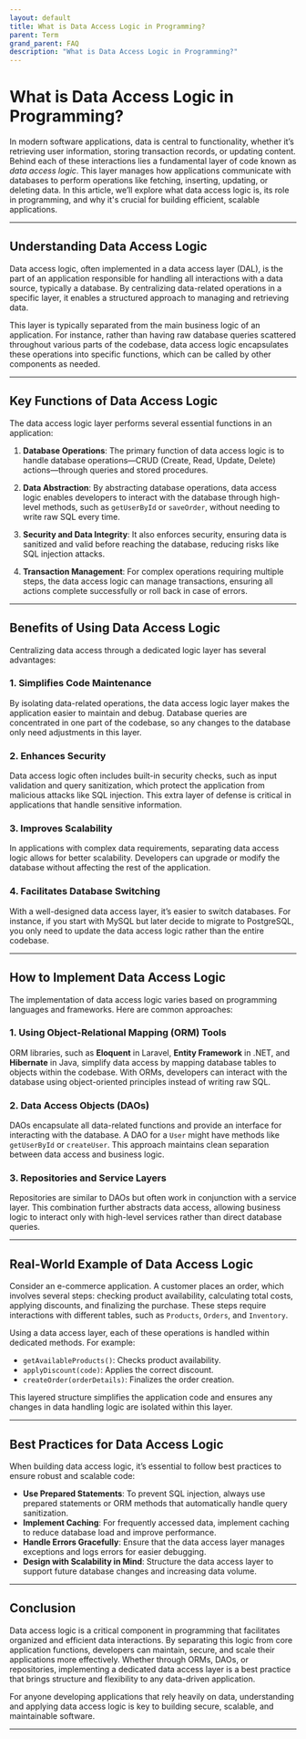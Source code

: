 ```yaml
---
layout: default
title: What is Data Access Logic in Programming?
parent: Term
grand_parent: FAQ
description: "What is Data Access Logic in Programming?"
---
```


# What is Data Access Logic in Programming?

In modern software applications, data is central to functionality, whether it’s retrieving user information, storing transaction records, or updating content. Behind each of these interactions lies a fundamental layer of code known as *data access logic*. This layer manages how applications communicate with databases to perform operations like fetching, inserting, updating, or deleting data. In this article, we’ll explore what data access logic is, its role in programming, and why it's crucial for building efficient, scalable applications.

---

## **Understanding Data Access Logic**

Data access logic, often implemented in a data access layer (DAL), is the part of an application responsible for handling all interactions with a data source, typically a database. By centralizing data-related operations in a specific layer, it enables a structured approach to managing and retrieving data.

This layer is typically separated from the main business logic of an application. For instance, rather than having raw database queries scattered throughout various parts of the codebase, data access logic encapsulates these operations into specific functions, which can be called by other components as needed.

---

## **Key Functions of Data Access Logic**

The data access logic layer performs several essential functions in an application:

1. **Database Operations**: The primary function of data access logic is to handle database operations—CRUD (Create, Read, Update, Delete) actions—through queries and stored procedures.

2. **Data Abstraction**: By abstracting database operations, data access logic enables developers to interact with the database through high-level methods, such as `getUserById` or `saveOrder`, without needing to write raw SQL every time.

3. **Security and Data Integrity**: It also enforces security, ensuring data is sanitized and valid before reaching the database, reducing risks like SQL injection attacks.

4. **Transaction Management**: For complex operations requiring multiple steps, the data access logic can manage transactions, ensuring all actions complete successfully or roll back in case of errors.

---

## **Benefits of Using Data Access Logic**

Centralizing data access through a dedicated logic layer has several advantages:

### 1. **Simplifies Code Maintenance**

By isolating data-related operations, the data access logic layer makes the application easier to maintain and debug. Database queries are concentrated in one part of the codebase, so any changes to the database only need adjustments in this layer.

### 2. **Enhances Security**

Data access logic often includes built-in security checks, such as input validation and query sanitization, which protect the application from malicious attacks like SQL injection. This extra layer of defense is critical in applications that handle sensitive information.

### 3. **Improves Scalability**

In applications with complex data requirements, separating data access logic allows for better scalability. Developers can upgrade or modify the database without affecting the rest of the application.

### 4. **Facilitates Database Switching**

With a well-designed data access layer, it’s easier to switch databases. For instance, if you start with MySQL but later decide to migrate to PostgreSQL, you only need to update the data access logic rather than the entire codebase.

---

## **How to Implement Data Access Logic**

The implementation of data access logic varies based on programming languages and frameworks. Here are common approaches:

### 1. **Using Object-Relational Mapping (ORM) Tools**

ORM libraries, such as **Eloquent** in Laravel, **Entity Framework** in .NET, and **Hibernate** in Java, simplify data access by mapping database tables to objects within the codebase. With ORMs, developers can interact with the database using object-oriented principles instead of writing raw SQL.

### 2. **Data Access Objects (DAOs)**

DAOs encapsulate all data-related functions and provide an interface for interacting with the database. A DAO for a `User` might have methods like `getUserById` or `createUser`. This approach maintains clean separation between data access and business logic.

### 3. **Repositories and Service Layers**

Repositories are similar to DAOs but often work in conjunction with a service layer. This combination further abstracts data access, allowing business logic to interact only with high-level services rather than direct database queries.

---

## **Real-World Example of Data Access Logic**

Consider an e-commerce application. A customer places an order, which involves several steps: checking product availability, calculating total costs, applying discounts, and finalizing the purchase. These steps require interactions with different tables, such as `Products`, `Orders`, and `Inventory`.

Using a data access layer, each of these operations is handled within dedicated methods. For example:

- `getAvailableProducts()`: Checks product availability.
- `applyDiscount(code)`: Applies the correct discount.
- `createOrder(orderDetails)`: Finalizes the order creation.

This layered structure simplifies the application code and ensures any changes in data handling logic are isolated within this layer.

---

## **Best Practices for Data Access Logic**

When building data access logic, it’s essential to follow best practices to ensure robust and scalable code:

- **Use Prepared Statements**: To prevent SQL injection, always use prepared statements or ORM methods that automatically handle query sanitization.
- **Implement Caching**: For frequently accessed data, implement caching to reduce database load and improve performance.
- **Handle Errors Gracefully**: Ensure that the data access layer manages exceptions and logs errors for easier debugging.
- **Design with Scalability in Mind**: Structure the data access layer to support future database changes and increasing data volume.

---

## **Conclusion**

Data access logic is a critical component in programming that facilitates organized and efficient data interactions. By separating this logic from core application functions, developers can maintain, secure, and scale their applications more effectively. Whether through ORMs, DAOs, or repositories, implementing a dedicated data access layer is a best practice that brings structure and flexibility to any data-driven application.

For anyone developing applications that rely heavily on data, understanding and applying data access logic is key to building secure, scalable, and maintainable software.

---